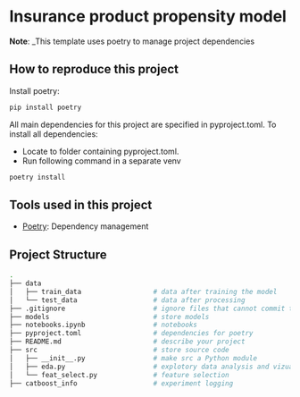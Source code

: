 # Insurance product propensity model

**Note**: _This template uses poetry to manage project dependencies

## How to reproduce this project
Install poetry:
```bash
pip install poetry
```
All main dependencies for this project are specified in pyproject.toml. 
To install all dependencies: 
* Locate to folder containing pyproject.toml.
* Run following command in a separate venv
```bash
poetry install
```

## Tools used in this project
* [Poetry](https://towardsdatascience.com/how-to-effortlessly-publish-your-python-package-to-pypi-using-poetry-44b305362f9f): Dependency management 
  
## Project Structure
```bash
.
├── data            
│   ├── train_data                  # data after training the model
│   └── test_data                   # data after processing
├── .gitignore                      # ignore files that cannot commit to Git
├── models                          # store models
├── notebooks.ipynb                 # notebooks
├── pyproject.toml                  # dependencies for poetry
├── README.md                       # describe your project
├── src                             # store source code
│   ├── __init__.py                 # make src a Python module 
│   ├── eda.py                      # explotory data analysis and vizualisation
│   └── feat_select.py              # feature selection
├── catboost_info                   # experiment logging
```

